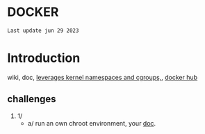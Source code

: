 # DOCKER
` Last update jun 29 2023 `
# Introduction 
wiki,
doc,
<a href="https://medium.com/@saschagrunert/demystifying-containers-part-i-kernel-space-2c53d6979504">leverages kernel namespaces and cgroups,</a>,
<a href="https://hub.docker.com/">docker hub</a>
## challenges
1. 1/
   - a/ run an own chroot environment, your <a href='https://en.wikipedia.org/wiki/Chroot'>doc</a>.
	
